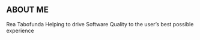 <html>
<body>

  <h2>ABOUT ME</h2>
    <p>Rea Tabofunda
Helping to drive Software Quality to the user’s best possible experience </p>

</body>
</html>
